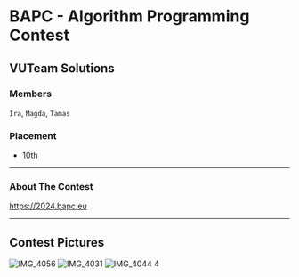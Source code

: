 # BAPC - Algorithm Programming Contest
## VUTeam Solutions 
### Members
`Ira`, `Magda`, `Tamas`

### Placement
- 10th

----
### About The Contest
https://2024.bapc.eu

----
## Contest Pictures
![IMG_4056](https://github.com/user-attachments/assets/26ab6db3-7d8e-4cb2-b31f-6eef0ece6181)
![IMG_4031](https://github.com/user-attachments/assets/9f08afd7-833a-449a-803d-d0cfd5e7df45)
![IMG_4044 4](https://github.com/user-attachments/assets/62c9944b-4aef-4f34-b3b7-32fe6744799a)
